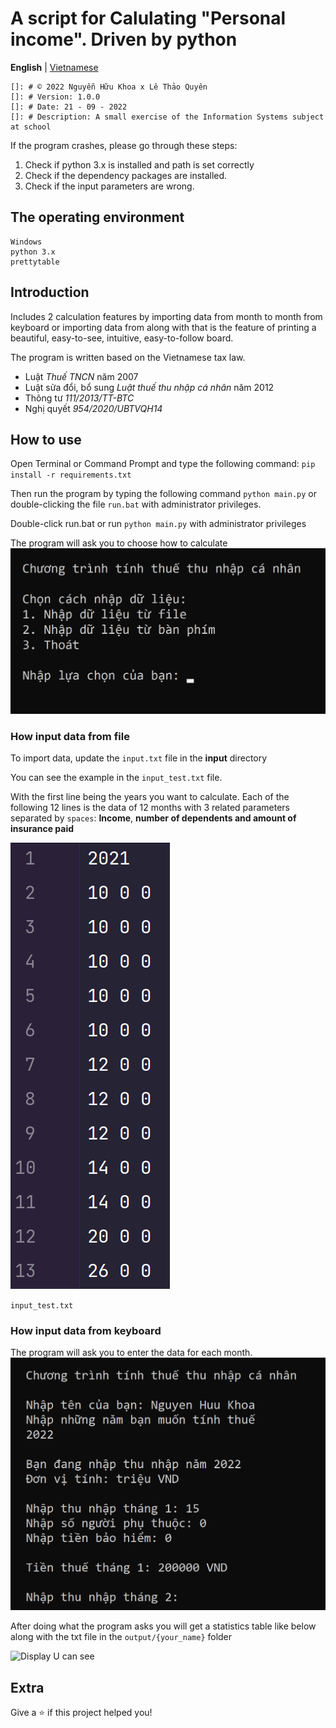 # A script for Calulating "Personal income". Driven by python
**English** | [Vietnamese](https://github.com/kr4zym3nvn/tinh-thue-thu-nhap-ca-nhan/tree/vietnamese)
```
[]: # © 2022 Nguyễn Hữu Khoa x Lê Thảo Quyên
[]: # Version: 1.0.0
[]: # Date: 21 - 09 - 2022
[]: # Description: A small exercise of the Information Systems subject at school
```
If the program crashes, please go through these steps:
1. Check if python 3.x is installed and path is set correctly  
2. Check if the dependency packages are installed.  
3. Check if the input parameters are wrong.  


## The operating environment

```
Windows
python 3.x
prettytable
```

## Introduction

Includes 2 calculation features by importing data from month to month from keyboard or importing data from along with that is the feature of printing a beautiful, easy-to-see, intuitive, easy-to-follow board.

The program is written based on the Vietnamese tax law.
- Luật _Thuế TNCN_ năm 2007
- Luật sửa đổi, bổ sung _Luật thuế thu nhập cá nhân_ năm 2012
- Thông tư _111/2013/TT-BTC_
- Nghị quyết _954/2020/UBTVQH14_


## How to use

Open Terminal or Command Prompt and type the following command:
`pip install -r requirements.txt`

Then run the program by typing the following command `python main.py` or double-clicking the file `run.bat` with administrator privileges.

Double-click run.bat or run `python main.py` with administrator privileges

The program will ask you to choose how to calculate
![](https://raw.githubusercontent.com/kr4zym3nvn/tinh-thue-thu-nhap-ca-nhan/master/img/menu_choice.png)

### How input data from file
To import data, update the `input.txt` file in the **input** directory

You can see the example in the `input_test.txt` file.

With the first line being the years you want to calculate.
Each of the following 12 lines is the data of 12 months with 3 related parameters separated by `spaces`: **Income**, **number of dependents and amount of insurance paid**

![](https://raw.githubusercontent.com/kr4zym3nvn/tinh-thue-thu-nhap-ca-nhan/master/img/input_test.png)

`input_test.txt`

### How input data from keyboard
The program will ask you to enter the data for each month.![img](https://raw.githubusercontent.com/kr4zym3nvn/tinh-thue-thu-nhap-ca-nhan/master/img/input_keyboard.png)

After doing what the program asks you will get a statistics table like below along with the txt file in the ```output/{your_name}``` folder

![Display U can see](https://img.upanh.tv/2022/09/21/image44af2b60639a8118.png "Display you can see after all")

## Extra
Give a ⭐️ if this project helped you!

